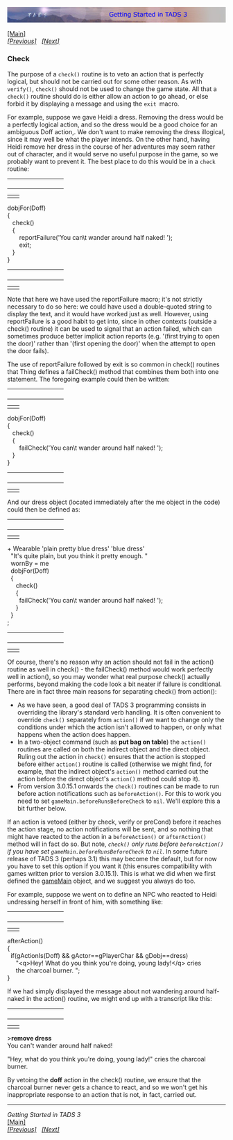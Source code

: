 ---
---
<div class="topbar">

[<img src="topbar.jpg" data-border="0" />](index.html)

</div>

<div class="main">

[\[Main\]](index.html)  
*[\[Previous\]](verify.html)   [\[Next\]](action.html)*

### Check

The purpose of a `check()` routine is to veto an action that is
perfectly logical, but should not be carried out for some other reason.
As with `verify()`, `check()` should not be used to change the game
state. All that a `check()` routine should do is either allow an action
to go ahead, or else forbid it by displaying a message and using the
`exit `macro.

  
For example, suppose we gave Heidi a dress. Removing the dress would be
a perfectly logical action, and so the dress would be a good choice for
an ambiguous Doff action,. We don't want to make removing the dress
illogical, since it may well be what the player intends. On the other
hand, having Heidi remove her dress in the course of her adventures may
seem rather out of character, and it would serve no useful purpose in
the game, so we probably want to prevent it. The best place to do this
would be in a `check `routine:  

<table data-border="0" data-cellpadding="0" data-cellspacing="0">
<colgroup>
<col style="width: 50%" />
<col style="width: 50%" />
</colgroup>
<tbody>
<tr data-valign="TOP">
<td width="51"></td>
<td> <br />
</td>
</tr>
</tbody>
</table>

|     |     |
|-----|-----|
|     |     |

dobjFor(Doff)  
{  
   check()  
   {  
       reportFailure('You can\\t wander around half naked! ');  
       exit;  
   }  
}  

<table data-border="0" data-cellpadding="0" data-cellspacing="0">
<colgroup>
<col style="width: 50%" />
<col style="width: 50%" />
</colgroup>
<tbody>
<tr data-valign="TOP">
<td width="51"></td>
<td> <br />
</td>
</tr>
</tbody>
</table>

|     |     |
|-----|-----|
|     |     |

Note that here we have used the reportFailure macro; it's not strictly
necessary to do so here: we could have used a double-quoted string to
display the text, and it would have worked just as well. However, using
reportFailure is a good habit to get into, since in other contexts
(outside a check() routine) it can be used to signal that an action
failed, which can sometimes produce better implicit action reports (e.g.
'(first trying to open the door)' rather than '(first opening the door)'
when the attempt to open the door fails).  
  
The use of reportFailure followed by exit is so common in
check() routines that Thing defines a failCheck() method that combines
them both into one statement. The foregoing example could then be
written:  

<table data-border="0" data-cellpadding="0" data-cellspacing="0">
<colgroup>
<col style="width: 50%" />
<col style="width: 50%" />
</colgroup>
<tbody>
<tr data-valign="TOP">
<td width="51"></td>
<td> <br />
</td>
</tr>
</tbody>
</table>

|     |     |
|-----|-----|
|     |     |

dobjFor(Doff)  
{  
   check()  
   {  
       failCheck('You can\\t wander around half naked! ');  
   }  
}  

<table data-border="0" data-cellpadding="0" data-cellspacing="0">
<colgroup>
<col style="width: 50%" />
<col style="width: 50%" />
</colgroup>
<tbody>
<tr data-valign="TOP">
<td width="51"></td>
<td> <br />
</td>
</tr>
</tbody>
</table>

|     |     |
|-----|-----|
|     |     |

And our dress object (located immediately after the me object in the
code) could then be defined as:  

<table data-border="0" data-cellpadding="0" data-cellspacing="0">
<colgroup>
<col style="width: 50%" />
<col style="width: 50%" />
</colgroup>
<tbody>
<tr data-valign="TOP">
<td width="51"></td>
<td> <br />
</td>
</tr>
</tbody>
</table>

|     |     |
|-----|-----|
|     |     |

+ Wearable 'plain pretty blue dress' 'blue dress'  
  "It's quite plain, but you think it pretty enough. "  
  wornBy = me  
  dobjFor(Doff)  
  {  
     check()  
     {  
       failCheck('You can\\t wander around half naked! ');  
     }  
  }  
;  

<table data-border="0" data-cellpadding="0" data-cellspacing="0">
<colgroup>
<col style="width: 50%" />
<col style="width: 50%" />
</colgroup>
<tbody>
<tr data-valign="TOP">
<td width="51"></td>
<td> <br />
</td>
</tr>
</tbody>
</table>

|     |     |
|-----|-----|
|     |     |

Of course, there's no reason why an action should not fail in the
action() routine as well in check() - the failCheck() method would work
perfectly well in action(), so you may wonder what real purpose check()
actually performs, beyond making the code look a bit neater if failure
is conditional. There are in fact three main reasons for separating
check() from action():

- As we have seen, a good deal of TADS 3 programming consists in
  overriding the library's standard verb handling. It is often
  convenient to override `check()` separately from `action()` if we want
  to change only the conditions under which the action isn't allowed to
  happen, or only what happens when the action does happen.
- In a two-object command (such as **put bag on table**) the `action()`
  routines are called on both the indirect object and the direct object.
  Ruling out the action in `check()` ensures that the action is stopped
  before either `action()` routine is called (otherwise we might find,
  for example, that the indirect object's `action()` method carried out
  the action before the direct object's `action()` method could stop
  it).
- From version 3.0.15.1 onwards the `check()` routines can be made to
  run before action notifications such as `beforeAction()`. For this to
  work you need to set `gameMain.beforeRunsBeforeCheck` to `nil`. We'll
  explore this a bit further below.

If an action is vetoed (either by check, verify or preCond) before it
reaches the action stage, no action notifications will be sent, and so
nothing that might have reacted to the action in a `beforeAction()` or
`afterAction()` method will in fact do so. But note, *`check()` only
runs before `beforeAction()` if you have set
`gameMain.beforeRunsBeforeCheck` to `nil`*. In some future release of
TADS 3 (perhaps 3.1) this may become the default, but for now you have
to set this option if you want it (this ensures compatibility with games
written prior to version 3.0.15.1). This is what we did when we first
defined the [gameMain](startinganewgame.html#gameMain) object, and we
suggest you always do too.

  
For example, suppose we went on to define an NPC who reacted to Heidi
undressing herself in front of him, with something like:  

<table data-border="0" data-cellpadding="0" data-cellspacing="0">
<colgroup>
<col style="width: 50%" />
<col style="width: 50%" />
</colgroup>
<tbody>
<tr data-valign="TOP">
<td width="51"></td>
<td> <br />
</td>
</tr>
</tbody>
</table>

|     |     |
|-----|-----|
|     |     |

afterAction()  
{  
  if(gActionIs(Doff) && gActor==gPlayerChar && gDobj==dress)  
     "\<q\>Hey! What do you think you're doing, young lady!\</q\> cries  
     the charcoal burner. ";  
}  
  
If we had simply displayed the message about not wandering around
half-naked in the action() routine, we might end up with a transcript
like this:  

<table data-border="0" data-cellpadding="0" data-cellspacing="0">
<colgroup>
<col style="width: 50%" />
<col style="width: 50%" />
</colgroup>
<tbody>
<tr data-valign="TOP">
<td width="51"></td>
<td> <br />
</td>
</tr>
</tbody>
</table>

|     |     |
|-----|-----|
|     |     |

\>**remove dress**  
You can't wander around half naked!  
  
"Hey, what do you think you're doing, young lady!" cries the charcoal
burner.  
  
By vetoing the **doff** action in the check() routine, we ensure that
the charcoal burner never gets a chance to react, and so we won't get
his inappropriate response to an action that is not, in fact, carried
out.  
  

------------------------------------------------------------------------

*Getting Started in TADS 3*  
[\[Main\]](index.html)  
*[\[Previous\]](verify.html)   [\[Next\]](action.html)*

</div>
